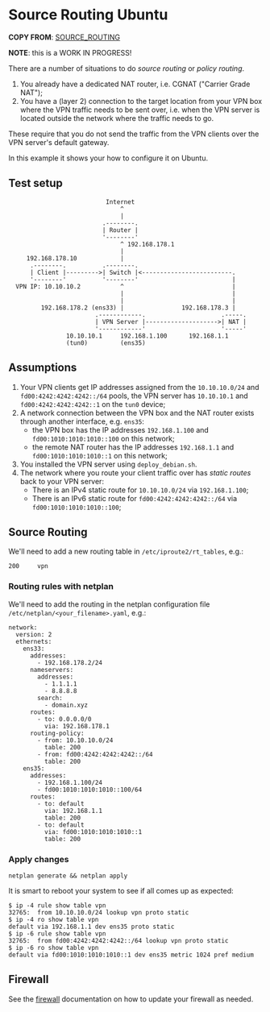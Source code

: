 # Source Routing Ubuntu

**COPY FROM**: [SOURCE_ROUTING](SOURCE_ROUTING.md)

**NOTE**: this is a WORK IN PROGRESS!

There are a number of situations to do _source routing_ or _policy routing_.

1. You already have a dedicated NAT router, i.e. CGNAT ("Carrier Grade NAT");
2. You have a (layer 2) connection to the target location from your VPN box 
   where the VPN traffic needs to be sent over, i.e. when the VPN server is
   located outside the network where the traffic needs to go.

These require that you do not send the traffic from the VPN clients over the 
VPN server's default gateway.

In this example it shows your how to configure it on Ubuntu.

## Test setup

```
                           Internet
                               ^
                               |
                          .--------.
                          | Router |
                          '--------'
                               ^ 192.168.178.1
                               |
     192.168.178.10            |
      .--------.          .--------.
      | Client |--------->| Switch |<-------------------------.
      '--------'          '--------'                          |
  VPN IP: 10.10.10.2           ^                              |
                               |                              |
                               |                              |
         192.168.178.2 (ens33) |                192.168.178.3 |
                        .------------.                     .-----.
                        | VPN Server |-------------------->| NAT |
                        '------------'                     '-----'
                10.10.10.1     192.168.1.100      192.168.1.1
				(tun0)		   (ens35)
```

## Assumptions

1. Your VPN clients get IP addresses assigned from the `10.10.10.0/24` and 
   `fd00:4242:4242:4242::/64` pools, the VPN server has `10.10.10.1` and
   `fd00:4242:4242:4242::1` on the `tun0` device;
2. A network connection between the VPN box and the NAT router exists through
   another interface, e.g. `ens35`:
    - the VPN box has the IP addresses `192.168.1.100` and 
      `fd00:1010:1010:1010::100` on this network;
    - the remote NAT router has the IP addresses `192.168.1.1` and 
      `fd00:1010:1010:1010::1` on this network;
3. You installed the VPN server using `deploy_debian.sh`.
4. The network where you route your client traffic over has _static routes_ 
   back to your VPN server:
    - There is an IPv4 static route for `10.10.10.0/24` via `192.168.1.100`;
    - There is an IPv6 static route for `fd00:4242:4242:4242::/64` via 
      `fd00:1010:1010:1010::100`;

## Source Routing

We'll need to add a new routing table in `/etc/iproute2/rt_tables`, e.g.:

```
200     vpn
```

### Routing rules with netplan

We'll need to add the routing in the netplan configuration file `/etc/netplan/<your_filename>.yaml`, e.g.:

```
network:
  version: 2
  ethernets:
    ens33:
      addresses:
        - 192.168.178.2/24
      nameservers:
        addresses:
          - 1.1.1.1
          - 8.8.8.8
        search:
          - domain.xyz
      routes:
        - to: 0.0.0.0/0
          via: 192.168.178.1
      routing-policy:
        - from: 10.10.10.0/24
          table: 200
        - from: fd00:4242:4242:4242::/64
          table: 200
    ens35:
      addresses:
        - 192.168.1.100/24
        - fd00:1010:1010:1010::100/64
      routes:
        - to: default
          via: 192.168.1.1
          table: 200
        - to: default
          via: fd00:1010:1010:1010::1
          table: 200

```

### Apply changes

```
netplan generate && netplan apply
```

It is smart to reboot your system to see if all comes up as expected:

```
$ ip -4 rule show table vpn
32765:	from 10.10.10.0/24 lookup vpn proto static
$ ip -4 ro show table vpn
default via 192.168.1.1 dev ens35 proto static 
$ ip -6 rule show table vpn
32765:	from fd00:4242:4242:4242::/64 lookup vpn proto static
$ ip -6 ro show table vpn
default via fd00:1010:1010:1010::1 dev ens35 metric 1024 pref medium
```

## Firewall

See the [firewall](FIREWALL.md) documentation on how to update your firewall
as needed.
